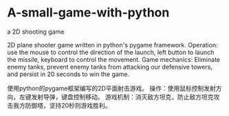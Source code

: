 # A-small-game-with-python
a 2D shooting game

2D plane shooter game written in python's pygame framework.
Operation: use the mouse to control the direction of the launch, left button to launch the missile, keyboard to control the movement.
Game mechanics: Eliminate enemy tanks, prevent enemy tanks from attacking our defensive towers, and persist in 20 seconds to win the game.

使用python的pygame框架编写的2D平面射击游戏。
操作：使用鼠标控制发射方向，左键发射导弹，键盘控制移动。
游戏机制：消灭敌方坦克，防止敌方坦克攻击我方防御塔，坚持20秒则游戏胜利。
